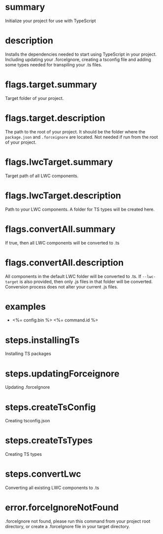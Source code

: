 # summary

Initialize your project for use with TypeScript

# description

Installs the dependencies needed to start using TypeScript in your project. Including updating your .forceIgnore, creating a tsconfig file and adding some types needed for transpiling your .ts files.

# flags.target.summary

Target folder of your project.

# flags.target.description

The path to the root of your project. It should be the folder where the `package.json` and `.forceignore` are located. Not needed if run from the root of your project.

# flags.lwcTarget.summary

Target path of all LWC components.

# flags.lwcTarget.description

Path to your LWC components. A folder for TS types will be created here.

# flags.convertAll.summary

If true, then all LWC components will be converted to .ts

# flags.convertAll.description

All components in the default LWC folder will be converted to .ts. If `--lwc-target` is also provided, then only .js files in that folder will be converted. Conversion process does not alter your current .js files.

# examples

-   <%= config.bin %> <%= command.id %>

# steps.installingTs

Installing TS packages

# steps.updatingForceignore

Updating .forceIgnore

# steps.createTsConfig

Creating tsconfig.json

# steps.createTsTypes

Creating TS types

# steps.convertLwc

Converting all existing LWC components to .ts

# error.forceIgnoreNotFound

.forceIgnore not found, please run this command from your project root directory, or create a .forceIgnore file in your target directory.
